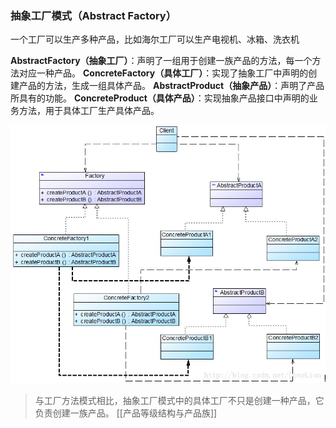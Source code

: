### 抽象工厂模式（Abstract Factory）

一个工厂可以生产多种产品，比如海尔工厂可以生产电视机、冰箱、洗衣机

**AbstractFactory（抽象工厂）**：声明了一组用于创建一族产品的方法，每一个方法对应一种产品。
**ConcreteFactory（具体工厂）**：实现了抽象工厂中声明的创建产品的方法，生成一组具体产品。
**AbstractProduct（抽象产品）**：声明了产品所具有的功能。
**ConcreteProduct（具体产品）**：实现抽象产品接口中声明的业务方法，用于具体工厂生产具体产品。

![](assets/image6.jpg)
> 与工厂方法模式相比，抽象工厂模式中的具体工厂不只是创建一种产品，它负责创建一族产品。
> [[产品等级结构与产品族]]
